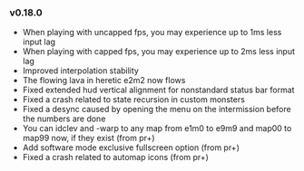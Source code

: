 ### v0.18.0
- When playing with uncapped fps, you may experience up to 1ms less input lag
- When playing with capped fps, you may experience up to 2ms less input lag
- Improved interpolation stability
- The flowing lava in heretic e2m2 now flows
- Fixed extended hud vertical alignment for nonstandard status bar format
- Fixed a crash related to state recursion in custom monsters
- Fixed a desync caused by opening the menu on the intermission before the numbers are done
- You can idclev and -warp to any map from e1m0 to e9m9 and map00 to map99 now, if they exist (from pr+)
- Add software mode exclusive fullscreen option (from pr+)
- Fixed a crash related to automap icons (from pr+)
